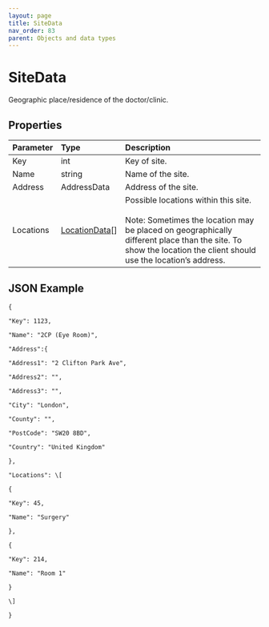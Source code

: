 ```yaml
---
layout: page
title: SiteData
nav_order: 83
parent: Objects and data types
---
```


# SiteData

Geographic place/residence of the doctor/clinic.

## Properties

| Parameter | Type   | Description                                                 |
|:----------|:-------|:------------------------------------------------------------|
| Key | int | Key of site. |
| Name | string | Name of the site. |
| Address | AddressData | Address of the site. |
| Locations | [LocationData](../objects-and-data-types/locationdata)[] | Possible locations within this site.<br><br>Note: Sometimes the location may be placed on geographically different place than the site. To show the location the client should use the location’s address. |

## JSON Example

```
{

"Key": 1123,

"Name": "2CP (Eye Room)",

"Address":{

"Address1": "2 Clifton Park Ave",

"Address2": "",

"Address3": "",

"City": "London",

"County": "",

"PostCode": "SW20 8BD",

"Country": "United Kingdom"

},

"Locations": \[

{

"Key": 45,

"Name": "Surgery"

},

{

"Key": 214,

"Name": "Room 1"

}

\]

}
```

